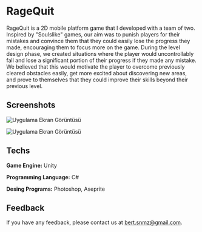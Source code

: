
# RageQuit

RageQuit is a 2D mobile platform game that I developed with a team of two. Inspired by "Soulslike"
games, our aim was to punish players for their mistakes and convince them that they could easily
lose the progress they made, encouraging them to focus more on the game. During the level design
phase, we created situations where the player would uncontrollably fall and lose a significant portion
of their progress if they made any mistake. We believed that this would motivate the player to
overcome previously cleared obstacles easily, get more excited about discovering new areas, and
prove to themselves that they could improve their skills beyond their previous level.



## Screenshots

![Uygulama Ekran Görüntüsü](https://via.placeholder.com/468x300?text=App+Screenshot+Here)

![Uygulama Ekran Görüntüsü](https://via.placeholder.com/468x300?text=App+Screenshot+Here)

  
## Techs

**Game Engine:** Unity

**Programming Language:** C#

**Desing Programs:** Photoshop, Aseprite

  
## Feedback

If you have any feedback, please contact us at bert.snmz@gmail.com.

  
